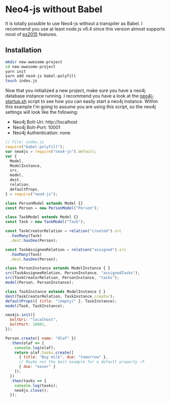 # Neo4-js without Babel

It is totally possible to use Neo4-js without a transpiler as Babel. I recommend you use at least node.js v6.4 since this version almost supports most of [es2015](http://node.green/#ES2015) features.

## Installation

```bash
mkdir new-awesome-project
cd new-awesome-project
yarn init
yarn add neo4-js babel-polyfill
touch index.js
```

Now that you initialized a new project, make sure you have a neo4j database instance running. I recommend you have a look at the [neo4j-startup.sh](https://github.com/JanPeter/neo4js/blob/master/scripts/neo4j-startup.sh) script to see how you can easily start a neo4j instance. Within this example I'm going to assume you are using this script, so the neo4j settings will look like the following:

 * Neo4j Bolt-Uri: http://localhost
 * Neo4j Bolt-Port: 10001
 * Neo4j Authentication: none

```javascript
// File: index.js
require("babel-polyfill");
var neo4js = require("neo4-js").default;
var {
  Model,
  ModelInstance,
  src,
  model,
  dest,
  relation,
  defaultProps,
} = require("neo4-js");

class PersonModel extends Model {}
const Person = new PersonModel("Person");

class TaskModel extends Model {}
const Task = new TaskModel("Task");

const TaskCreatorRelation = relation("created").src
  .hasMany(Task)
  .dest.hasOne(Person);

const TaskAssigneeRelation = relation("assigned").src
  .hasMany(Task)
  .dest.hasOne(Person);

class PersonInstance extends ModelInstance { }
src(TaskAssigneeRelation, PersonInstance, "assignedTasks");
src(TaskCreatorRelation, PersonInstance, "tasks");
model(Person, PersonInstance);

class TaskInstance extends ModelInstance { }
dest(TaskCreatorRelation, TaskInstance.creator);
defaultProps({ title: "(empty)" }, TaskInstance);
model(Task, TaskInstance);

neo4js.init({
  boltUri: "localhost",
  boltPort: 10001,
});

Person.create({ name: "Olaf" })
  .then(olaf => {
    console.log(olaf);
    return olaf.tasks.create([
      { title: "Buy milk", due: "tomorrow" },
      // Maybe not the best example for a default property :P
      { due: "never" }
    ]);
  })
  .then(tasks => {
    console.log(tasks);
    neo4js.close();
  });
```

